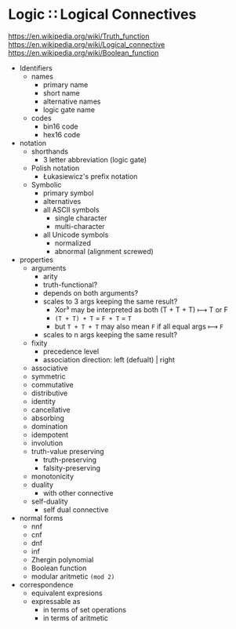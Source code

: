 # Logic ∷ Logical Connectives

https://en.wikipedia.org/wiki/Truth_function
https://en.wikipedia.org/wiki/Logical_connective
https://en.wikipedia.org/wiki/Boolean_function


- Identifiers
  - names
    - primary name
    - short name
    - alternative names
    - logic gate name
  - codes
    - bin16 code
    - hex16 code
- notation
  - shorthands
    - 3 letter abbreviation (logic gate)
  - Polish notation
    - Łukasiewicz's prefix notation
  - Symbolic
    - primary symbol
    - alternatives
    - all ASCII symbols
      - single character
      - multi-character
    - all Unicode symbols
      - normalized
      - abnormal (alignment screwed)
- properties
  - arguments
    - arity
    - truth-functional?
    - depends on both arguments?
    - scales to 3 args keeping the same result?
      - Xor³ may be interpreted as both (T + T + T) ⟼ T or F
      - `(T + T) + T` = `F + T` = `T`
      - but `T + T + T` may also mean `F` if all equal args ⟼ `F`
    - scales to n args keeping the same result?
  - fixity
    - precedence level
    - association direction: left (defualt) | right
  - associative
  - symmetric
  - commutative
  - distributive
  - identity
  - cancellative
  - absorbing
  - domination
  - idempotent
  - involution
  - truth-value preserving
    - truth-preserving
    - falsity-preserving
  - monotonicity
  - duality
    - with other connective
  - self-duality
    - self dual connective
- normal forms
  - nnf
  - cnf
  - dnf
  - inf
  - Zhergin polynomial
  - Boolean function
  - modular aritmetic `(mod 2)`
- correspondence
  - equivalent expresions
  - expressable as
    - in terms of set operations
    - in terms of aritmetic
